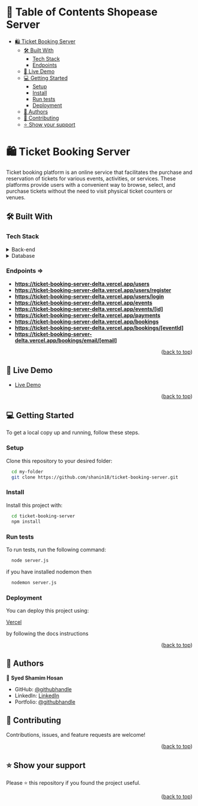 <a name="readme-top"></a>

<!-- TABLE OF CONTENTS -->

# 📗 Table of Contents <a name="about-project">Shopease Server</a>

- [🛍️ Ticket Booking Server ](#-ticket-booking-Server-)
  - [🛠 Built With ](#-built-with-)
    - [Tech Stack ](#tech-stack-)
    - [Endpoints ](#endpoints-)
  - [🚀 Live Demo ](#-live-demo-)
  - [💻 Getting Started ](#-getting-started-)
    - [Setup](#setup)
    - [Install](#install)
    - [Run tests](#run-tests)
    - [Deployment](#deployment)
  - [👥 Authors ](#-authors-)
  - [🤝 Contributing ](#-contributing-)
  - [⭐️ Show your support ](#️-show-your-support-)
<!-- PROJECT DESCRIPTION -->

# 🛍️ Ticket Booking Server <a name="about-project"></a>

Ticket booking platform is an online service that facilitates the purchase and reservation of tickets for various events, activities, or services. These platforms provide users with a convenient way to browse, select, and purchase tickets without the need to visit physical ticket counters or venues.

## 🛠 Built With <a name="built-with"></a>

### Tech Stack <a name="tech-stack"></a>

<details>
  <summary>Back-end</summary>
  <ul>
    <li><a href="https://expressjs.com/">Express JS</a></li>
  </ul>
</details>

<details>
<summary>Database</summary>
  <ul>
    <li><a href="https://www.mongodb.com/">MongoDB</a></li>
  </ul>
</details>

<!-- Features -->

### Endpoints => <a name="endpoints"></a>

- **https://ticket-booking-server-delta.vercel.app/users**
- **https://ticket-booking-server-delta.vercel.app/users/register**
- **https://ticket-booking-server-delta.vercel.app/users/login**
- **https://ticket-booking-server-delta.vercel.app/events**
- **https://ticket-booking-server-delta.vercel.app/events/[id]**
- **https://ticket-booking-server-delta.vercel.app/payments**
- **https://ticket-booking-server-delta.vercel.app/bookings**
- **https://ticket-booking-server-delta.vercel.app/bookings/[eventId]**
- **https://ticket-booking-server-delta.vercel.app/bookings/email/[email]**

<p align="right">(<a href="#readme-top">back to top</a>)</p>

## 🚀 Live Demo <a name="live-demo"></a>

- <a href="https://ticket-booking-server-delta.vercel.app/">Live Demo</a>

<p align="right">(<a href="#readme-top">back to top</a>)</p>

<!-- GETTING STARTED -->

## 💻 Getting Started <a name="getting-started"></a>

To get a local copy up and running, follow these steps.

### Setup

Clone this repository to your desired folder:

```sh
  cd my-folder
  git clone https://github.com/shanin18/ticket-booking-server.git
```

### Install

Install this project with:

```sh
  cd ticket-booking-server
  npm install
```

### Run tests

To run tests, run the following command:

```sh
  node server.js
```
if you have installed nodemon then

```sh
  nodemon server.js
```

### Deployment

You can deploy this project using:

<a href="https://vercel.com">Vercel</a>

by following the docs instructions

<p align="right">(<a href="#readme-top">back to top</a>)</p>

## 👥 Authors <a name="authors"></a>

👤 **Syed Shamim Hosan**

- GitHub: [@githubhandle](https://github.com/shanin18)
- LinkedIn: [LinkedIn](https://www.linkedin.com/in/syed-shamim-hosan/)
- Portfolio: [@githubhandle](https://jovial-dieffenbachia-a9caa5.netlify.app/)


## 🤝 Contributing <a name="contributing"></a>

Contributions, issues, and feature requests are welcome!

<p align="right">(<a href="#readme-top">back to top</a>)</p>

## ⭐️ Show your support <a name="support"></a>

Please ⭐️ this repository if you found the project useful.

<p align="right">(<a href="#readme-top">back to top</a>)</p>
